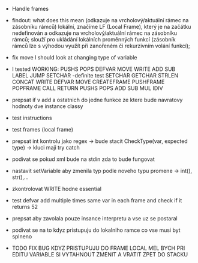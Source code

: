 - Handle frames 

- findout:
what does this mean (odkazuje na vrcholový/aktuální rámec na zásobníku rámců)
lokální, značíme LF (Local Frame), který je na začátku nedefinován a odkazuje na vrcholový/aktuální rámec na zásobníku rámců; slouží pro ukládání lokálních proměnných funkcí (zásobník
rámců lze s výhodou využít při zanořeném či rekurzivním volání funkcí);

- fix move 
I should look at changing type of variable


- I tested 
    WORKING:
        PUSHS
        POPS
        DEFVAR
        MOVE
        WRITE
        ADD
        SUB
        LABEL
        JUMP
        SETCHAR
-definite test
    SETCHAR
    GETCHAR
    STRLEN
    CONCAT
    WRITE
    DEFVAR
    MOVE
    CREATEFRAME
    PUSHFRAME
    POPFRAME
    CALL
    RETURN
    PUSHS
    POPS
    ADD
    SUB
    MUL
    IDIV

- prepsat if v add a ostatnich do jedne funkce ze ktere bude navratovy hodnoty dve instance classy
- test instructions 
- test frames (local frame)
- prepsat int kontrolu jako regex -> bude stacit CheckType(var, expected type) -> kluci maji try catch
- podivat se pokud xml bude na stdin zda to bude fungovat
- nastavit setVariable aby zmenila typ podle noveho typu promene -> int(), str(),...
- zkontrolovat WRITE hodne essential 
- test defvar add multiple times same var in each frame and check if it returns 52
- prepsat aby zavolala pouze insance interpretu a vse uz se postaral
- podivat se na to kdyz pristupuju do lokalniho ramce co vse musi byt splneno 
- TODO FIX BUG KDYZ PRISTUPUJU DO FRAME LOCAL MEL BYCH PRI EDITU VARIABLE SI VYTAHNOUT ZMENIT A VRATIT ZPET DO STACKU 
